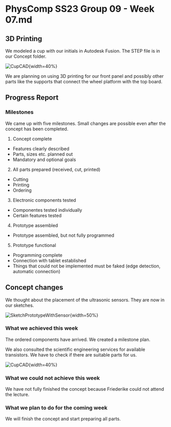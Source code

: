 # PhysComp SS23 Group 09 - Week 07.md

## 3D Printing

We modeled a cup with our initials in Autodesk Fusion. The STEP file is in our Concept folder.

![CupCAD](Figures/cup.png){width=40%}

We are planning on using 3D printing for our front panel and possibly other parts like the supports that connect the wheel platform with the top board.

## Progress Report

### Milestones

We came up with five milestones. Small changes are possible even after the concept has been completed.

1. Concept complete
- Features clearly described
- Parts, sizes etc. planned out
- Mandatory and optional goals

2. All parts prepared (received, cut, printed)
- Cutting
- Printing
- Ordering

3. Electronic components tested
- Componentes tested individually
- Certain features tested

4. Prototype assembled
- Prototype assembled, but not fully programmed

5. Prototype functional
- Programming complete
- Connection with tablet established
- Things that could not be implemented must be faked (edge detection, automatic connection)

## Concept changes

We thought about the placement of the ultrasonic sensors. They are now in our sketches.

![SketchPrototypeWithSensor](Figures/prototype-2-with-sensor.png){width=50%}

### What we achieved this week

The ordered components have arrived. We created a milestone plan.

We also consulted the scientific engineering services for available transistors. We have to check if there are suitable parts for us.

![CupCAD](Figures/transistors.jpg){width=40%}

### What we could not achieve this week

We have not fully finished the concept because Friederike could not attend the lecture.

### What we plan to do for the coming week

We will finish the concept and start preparing all parts.

